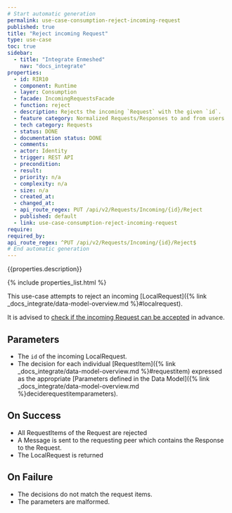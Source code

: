 ```yaml
---
# Start automatic generation
permalink: use-case-consumption-reject-incoming-request
published: true
title: "Reject incoming Request"
type: use-case
toc: true
sidebar:
  - title: "Integrate Enmeshed"
    nav: "docs_integrate"
properties:
  - id: RIR10
  - component: Runtime
  - layer: Consumption
  - facade: IncomingRequestsFacade
  - function: reject
  - description: Rejects the incoming `Request` with the given `id`.
  - feature category: Normalized Requests/Responses to and from users
  - tech category: Requests
  - status: DONE
  - documentation status: DONE
  - comments:
  - actor: Identity
  - trigger: REST API
  - precondition:
  - result:
  - priority: n/a
  - complexity: n/a
  - size: n/a
  - created_at:
  - changed_at:
  - api_route_regex: PUT /api/v2/Requests/Incoming/{id}/Reject
  - published: default
  - link: use-case-consumption-reject-incoming-request
require:
required_by:
api_route_regex: ^PUT /api/v2/Requests/Incoming/{id}/Reject$
# End automatic generation
---
```


{{properties.description}}

{% include properties_list.html %}

This use-case attempts to reject an incoming [LocalRequest]({% link _docs_integrate/data-model-overview.md %}#localrequest).

It is advised to [check if the incoming Request can be accepted](/use-case-consumption-check-if-incoming-request-can-be-rejected) in advance.

## Parameters

- The `id` of the incoming LocalRequest.
- The decision for each individual [RequestItem]({% link _docs_integrate/data-model-overview.md %}#requestitem)
  expressed as the appropriate [Parameters defined in the Data Model]({% link _docs_integrate/data-model-overview.md %}deciderequestitemparameters).

## On Success

- All RequestItems of the Request are rejected
- A Message is sent to the requesting peer which contains the Response to the Request.
- The LocalRequest is returned

## On Failure

- The decisions do not match the request items.
- The parameters are malformed.
